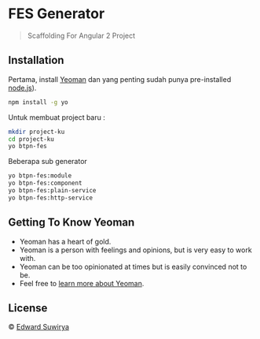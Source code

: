 # FES Generator
> Scaffolding For Angular 2 Project

## Installation

Pertama, install [Yeoman](http://yeoman.io) dan yang penting sudah punya pre-installed [node.js](https://nodejs.org/)).

```bash
npm install -g yo
```

Untuk membuat project baru :

```bash
mkdir project-ku
cd project-ku
yo btpn-fes
```

Beberapa sub generator
```bash
yo btpn-fes:module
yo btpn-fes:component
yo btpn-fes:plain-service
yo btpn-fes:http-service
```
## Getting To Know Yeoman

 * Yeoman has a heart of gold.
 * Yeoman is a person with feelings and opinions, but is very easy to work with.
 * Yeoman can be too opinionated at times but is easily convinced not to be.
 * Feel free to [learn more about Yeoman](http://yeoman.io/).

## License

 © [Edward Suwirya]()


[npm-image]: https://badge.fury.io/js/generator-btpn-fes.svg
[npm-url]: https://npmjs.org/package/generator-btpn-fes
